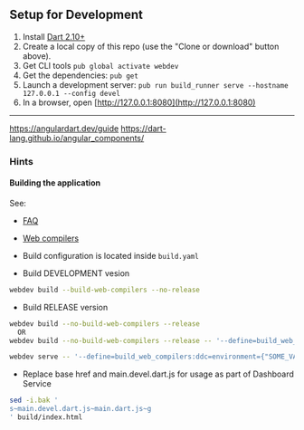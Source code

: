 ## Setup for Development

1. Install [Dart 2.10+](https://dart.dev/get-dart)
1. Create a local copy of this repo (use the "Clone or download" button above).
1. Get CLI tools `pub global activate webdev`
1. Get the dependencies: `pub get`
1. Launch a development server: `pub run build_runner serve --hostname 127.0.0.1 --config devel`
1. In a browser, open [http://127.0.0.1:8080](http://127.0.0.1:8080)

---

https://angulardart.dev/guide
https://dart-lang.github.io/angular_components/


### Hints
#### Building the application 

See:
* [FAQ](https://github.com/dart-lang/build/blob/7002c666513db0fa29756b6ed39c048732b04297/docs/faq.md#how-can-i-build-with-multiple-configurations)
* [Web compilers](https://github.com/dart-lang/build/tree/7002c666513db0fa29756b6ed39c048732b04297/build_web_compilers)

* Build configuration is located inside `build.yaml`
* Build DEVELOPMENT vesion
```bash
webdev build --build-web-compilers --no-release
```
* Build RELEASE version
```bash
webdev build --no-build-web-compilers --release
  OR
webdev build --no-build-web-compilers --release -- '--define=build_web_compilers:entrypoint=dart2js_args=["-O3","-DAPI_ORIGIN=http://127.0.0.1:5000"]'

webdev serve -- '--define=build_web_compilers:ddc=environment={"SOME_VAR":"changed"}'webdev serve -- '--define=build_web_compilers:ddc=environment={"SOME_VAR":"changed"}'
```
* Replace base href and main.devel.dart.js for usage as part of Dashboard Service
```bash
sed -i.bak '
s~main.devel.dart.js~main.dart.js~g
' build/index.html
```
